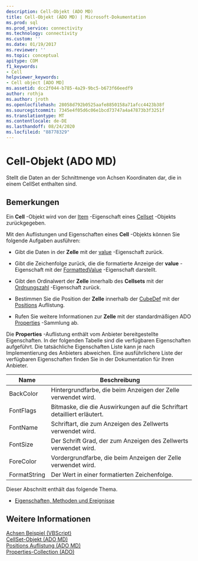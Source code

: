 ```yaml
---
description: Cell-Objekt (ADO MD)
title: Cell-Objekt (ADO MD) | Microsoft-Dokumentation
ms.prod: sql
ms.prod_service: connectivity
ms.technology: connectivity
ms.custom: ''
ms.date: 01/19/2017
ms.reviewer: ''
ms.topic: conceptual
apitype: COM
f1_keywords:
- Cell
helpviewer_keywords:
- Cell object [ADO MD]
ms.assetid: dcc2f044-b785-4a29-9bc5-b673f66eedf9
author: rothja
ms.author: jroth
ms.openlocfilehash: 28058d792b0525aafe8850158a71afcc4423b38f
ms.sourcegitcommit: 7345e4f05d6c06e1bcd73747a4a47873b3f3251f
ms.translationtype: MT
ms.contentlocale: de-DE
ms.lasthandoff: 08/24/2020
ms.locfileid: "88778329"
---
```

# <a name="cell-object-ado-md"></a>Cell-Objekt (ADO MD)
Stellt die Daten an der Schnittmenge von Achsen Koordinaten dar, die in einem CellSet enthalten sind.  
  
## <a name="remarks"></a>Bemerkungen  
 Ein **Cell** -Objekt wird von der [Item](./item-property-ado-md-cellset.md) -Eigenschaft eines [Cellset](./cellset-object-ado-md.md) -Objekts zurückgegeben.  
  
 Mit den Auflistungen und Eigenschaften eines **Cell** -Objekts können Sie folgende Aufgaben ausführen:  
  
-   Gibt die Daten in der **Zelle** mit der [value](./value-property-ado-md.md) -Eigenschaft zurück.  
  
-   Gibt die Zeichenfolge zurück, die die formatierte Anzeige der **value** -Eigenschaft mit der [FormattedValue](./formattedvalue-property-ado-md.md) -Eigenschaft darstellt.  
  
-   Gibt den Ordinalwert der **Zelle** innerhalb des **Cellsets** mit der [Ordnungszahl](./ordinal-property-ado-md-cell.md) -Eigenschaft zurück.  
  
-   Bestimmen Sie die Position der **Zelle** innerhalb der [CubeDef](./cubedef-object-ado-md.md) mit der [Positions](./positions-collection-ado-md.md) Auflistung.  
  
-   Rufen Sie weitere Informationen zur **Zelle** mit der standardmäßigen ADO [Properties](../ado-api/properties-collection-ado.md) -Sammlung ab.  
  
 Die **Properties** -Auflistung enthält vom Anbieter bereitgestellte Eigenschaften. In der folgenden Tabelle sind die verfügbaren Eigenschaften aufgeführt. Die tatsächliche Eigenschaften Liste kann je nach Implementierung des Anbieters abweichen. Eine ausführlichere Liste der verfügbaren Eigenschaften finden Sie in der Dokumentation für Ihren Anbieter.  
  
|Name|Beschreibung|  
|----------|-----------------|  
|BackColor|Hintergrundfarbe, die beim Anzeigen der Zelle verwendet wird.|  
|FontFlags|Bitmaske, die die Auswirkungen auf die Schriftart detailliert erläutert.|  
|FontName|Schriftart, die zum Anzeigen des Zellwerts verwendet wird.|  
|FontSize|Der Schrift Grad, der zum Anzeigen des Zellwerts verwendet wird.|  
|ForeColor|Vordergrundfarbe, die beim Anzeigen der Zelle verwendet wird.|  
|FormatString|Der Wert in einer formatierten Zeichenfolge.|  
  
 Dieser Abschnitt enthält das folgende Thema.  
  
-   [Eigenschaften, Methoden und Ereignisse](./cell-object-properties-methods-and-events.md)  
  
## <a name="see-also"></a>Weitere Informationen  
 [Achsen Beispiel (VBScript)](./axis-example-vbscript.md)   
 [CellSet-Objekt (ADO MD)](./cellset-object-ado-md.md)   
 [Positions Auflistung (ADO MD)](./positions-collection-ado-md.md)   
 [Properties-Collection (ADO)](../ado-api/properties-collection-ado.md)